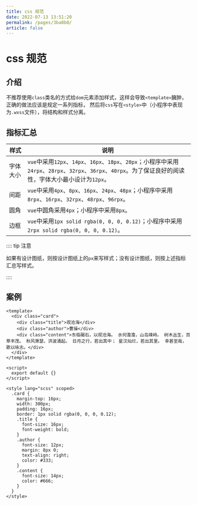 ```yaml
---
title: css 规范
date: 2022-07-13 13:51:20
permalink: /pages/3ba0b0/
article: false
---
```


# css 规范

## 介绍

不推荐使用`class`类名的方式给`dom`元素添加样式，这样会导致`<template>`臃肿，正确的做法应该是规定一系列指标，
然后将`css`写在`<style>`中（小程序中表现为`.wxss`文件），将结构和样式分离。

## 指标汇总

| 样式     | 说明                                                                                                                                                         |
| -------- | ------------------------------------------------------------------------------------------------------------------------------------------------------------ |
| 字体大小 | `vue`中采用`12px`、`14px`、`16px`、`18px`、`20px`；小程序中采用`24rpx`、`28rpx`、`32rpx`、`36rpx`、`40rpx`。为了保证良好的阅读性，字体大小最小设计为`12px`。 |
| 间距     | `vue`中采用`4px`、`8px`、`16px`、`24px`、`48px`；小程序中采用`8rpx`、`16rpx`、`32rpx`、`48rpx`、`96rpx`。                                                    |
| 圆角     | `vue`中圆角采用`4px`；小程序中采用`8px`。                                                                                                                    |
| 边框     | `vue`中采用`1px solid rgba(0, 0, 0, 0.12)`；小程序中采用`2rpx solid rgba(0, 0, 0, 0.12)`。                                                                   |

:::: tip 注意

如果有设计图纸，则按设计图纸上的`px`来写样式；没有设计图纸，则按上述指标汇总写样式。

::::

## 案例

<css-standard></css-standard>

```vue
<template>
  <div class="card">
    <div class="title">观沧海</div>
    <div class="author">曹操</div>
    <div class="content">东临碣石，以观沧海。 水何澹澹，山岛竦峙。 树木丛生，百草丰茂。 秋风萧瑟，洪波涌起。 日月之行，若出其中； 星汉灿烂，若出其里。 幸甚至哉，歌以咏志。</div>
  </div>
</template>

<script>
  export default {}
</script>

<style lang="scss" scoped>
  .card {
    margin-top: 16px;
    width: 300px;
    padding: 16px;
    border: 1px solid rgba(0, 0, 0, 0.12);
    .title {
      font-size: 16px;
      font-weight: bold;
    }
    .author {
      font-size: 12px;
      margin: 8px 0;
      text-align: right;
      color: #333;
    }
    .content {
      font-size: 14px;
      color: #666;
    }
  }
</style>
```
